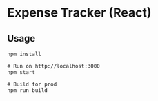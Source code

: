 # Expense Tracker (React)


## Usage
```
npm install

# Run on http://localhost:3000
npm start

# Build for prod
npm run build
```


